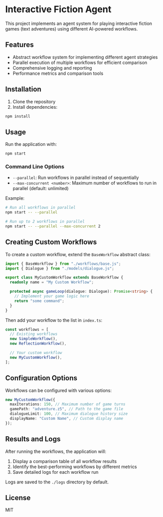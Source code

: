 # Interactive Fiction Agent

This project implements an agent system for playing interactive fiction games (text adventures) using different AI-powered workflows.

## Features

- Abstract workflow system for implementing different agent strategies
- Parallel execution of multiple workflows for efficient comparison
- Comprehensive logging and reporting
- Performance metrics and comparison tools

## Installation

1. Clone the repository
2. Install dependencies:

```bash
npm install
```

## Usage

Run the application with:

```bash
npm start
```

### Command Line Options

- `--parallel`: Run workflows in parallel instead of sequentially
- `--max-concurrent <number>`: Maximum number of workflows to run in parallel (default: unlimited)

Example:

```bash
# Run all workflows in parallel
npm start -- --parallel

# Run up to 2 workflows in parallel
npm start -- --parallel --max-concurrent 2
```

## Creating Custom Workflows

To create a custom workflow, extend the `BaseWorkflow` abstract class:

```typescript
import { BaseWorkflow } from "./workflows/base.js";
import { Dialogue } from "./models/dialogue.js";

export class MyCustomWorkflow extends BaseWorkflow {
  readonly name = "My Custom Workflow";

  protected async gameLoop(dialogue: Dialogue): Promise<string> {
    // Implement your game logic here
    return "some command";
  }
}
```

Then add your workflow to the list in `index.ts`:

```typescript
const workflows = [
  // Existing workflows
  new SimpleWorkflow(),
  new ReflectionWorkflow(),

  // Your custom workflow
  new MyCustomWorkflow(),
];
```

## Configuration Options

Workflows can be configured with various options:

```typescript
new MyCustomWorkflow({
  maxIterations: 150, // Maximum number of game turns
  gamePath: "adventure.z5", // Path to the game file
  dialogueLimit: 100, // Maximum dialogue history size
  displayName: "Custom Name", // Custom display name
});
```

## Results and Logs

After running the workflows, the application will:

1. Display a comparison table of all workflow results
2. Identify the best-performing workflows by different metrics
3. Save detailed logs for each workflow run

Logs are saved to the `./logs` directory by default.

## License

MIT
